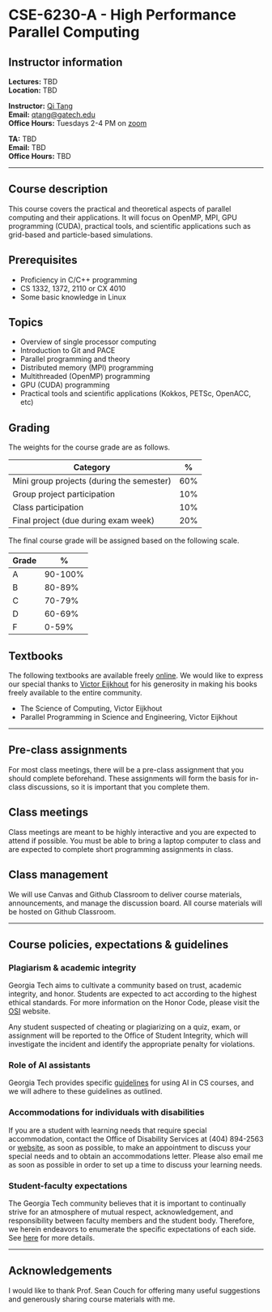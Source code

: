 # CSE-6230-A - High Performance Parallel Computing

## Instructor information

**Lectures:** TBD <br>
**Location:** TBD

**Instructor:** [Qi Tang](https://tangqi.github.io/) <br>
**Email:** [qtang@gatech.edu](mailto:qtang@gatech.edu) <br>
**Office Hours:** Tuesdays 2-4 PM on [zoom](http://gatech.zoom.us/my/qtang)

**TA:** TBD <br>
**Email:** TBD <br>
**Office Hours:** TBD

----

## Course description
This course covers the practical and theoretical aspects of parallel computing and their applications. It will focus on OpenMP, MPI, GPU programming (CUDA), practical tools, and scientific applications such as grid-based and particle-based simulations.

## Prerequisites
* Proficiency in C/C++ programming
* CS 1332, 1372, 2110 or CX 4010
* Some basic knowledge in Linux

## Topics
* Overview of single processor computing
* Introduction to Git and PACE
* Parallel programming and theory
* Distributed memory (MPI) programming
* Multithreaded (OpenMP) programming
* GPU (CUDA) programming
* Practical tools and scientific applications (Kokkos, PETSc, OpenACC, etc)	

## Grading
The weights for the course grade are as follows.

Category      | %
--------------|----
Mini group projects (during the semester) | 60% 
Group project participation | 10% 
Class participation         | 10% 
Final project (due during exam week) | 20% 

The final course grade will be assigned based on the following scale.

Grade        |  %
------------ | ----------
A            | 90-100%
B            | 80-89%
C            | 70-79%
D            | 60-69%
F            | 0-59%



## Textbooks
The following textbooks are available freely [online](https://theartofhpc.com). 
We would like to express our special thanks to [Victor Eijkhout](https://github.com/VictorEijkhout) for his generosity in making his books freely available to the entire community. 

* The Science of Computing, Victor Eijkhout
* Parallel Programming in Science and Engineering, Victor Eijkhout

----

## Pre-class assignments
For most class meetings, there will be a pre-class assignment that you should complete beforehand. These assignments will form the basis for in-class discussions, so it is important that you complete them.

## Class meetings
Class meetings are meant to be highly interactive and you are expected to attend if possible. You must be able to bring a laptop computer to class and are expected to complete short programming assignments in class.

## Class management
We will use Canvas and Github Classroom to deliver course materials, announcements, and manage the discussion board. All course materials will be hosted on Github Classroom.

----

## Course policies, expectations & guidelines

### Plagiarism & academic integrity

Georgia Tech aims to cultivate a community based on trust, academic integrity, and honor. Students are expected to act according to the highest ethical standards. For more information on the Honor Code, please visit the [OSI](https://osi.gatech.edu/) website.

Any student suspected of cheating or plagiarizing on a quiz, exam, or assignment will be reported to the Office of Student Integrity, which will investigate the incident and identify the appropriate penalty for violations. 

### Role of AI assistants
Georgia Tech provides specific [guidelines](https://www.cc.gatech.edu/news/new-policies-navigate-role-ai-assistants-cs-courses) for using AI in CS courses, and we will adhere to these guidelines as outlined.

### Accommodations for individuals with disabilities

If you are a student with learning needs that require special accommodation, contact the Office of Disability Services at (404) 894-2563 or [website](http://disabilityservices.gatech.edu/), as soon as possible, to make an appointment to discuss your special needs and to obtain an accommodations letter.  Please also email me as soon as possible in order to set up a time to discuss your learning needs.

### Student-faculty expectations

The Georgia Tech community believes that it is important to continually strive for an atmosphere of mutual respect, acknowledgement, and responsibility between faculty members and the student body. Therefore, we herein endeavors to enumerate the specific expectations of each side. See [here](https://catalog.gatech.edu/rules/21/) for more details.

----
## Acknowledgements

I would like to thank Prof. Sean Couch for offering many useful suggestions and generously sharing course materials with me. 
